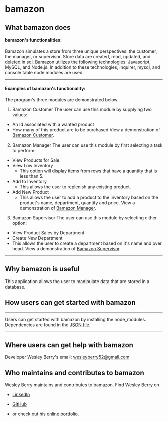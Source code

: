 # bamazon
## What bamazon does
#### bamazon's functionalities:
Bamazon simulates a store from three unique perspectives: the customer, the manager, or supervisor. Store data are created, read, updated, and deleted in sql. Bamazon utilizes the following technologies: Javascript, MySQL, and Node.js. In addition to these technologies, inquirer, mysql, and console.table node modules are used. 
- - - 
#### Examples of bamazon's functionality:
The program's three modules are demonstrated below.
1. Bamazon Customer
The user can use this module by supplying two values:
* An Id associated with a wanted product
* How many of this product are to be purchased
View a demonstration of [Bamazon Customer](/screenshots/customer/bamazon.mp4).
2. Bamazon Manager
The user can use this module by first selecting a task to perform:
* View Products for Sale 
* View Low Inventory
  * This option will display items from rows that have a quantity that is less than 5.
* Add to Inventory
  * This allows the user to replenish any existing product.
* Add New Product
  * This allows the user to add a product to the inventory based on the product's name, department, quantity and price.
  View a demonstration of [Bamazon Manager](/screenshots/manager).
3. Bamazon Supervisor
The user can use this module by selecting either option:
* View Product Sales by Department
* Create New Department
 * This allows the user to create a department based on it's name and over head.
View a demonstration of [Bamazon Supervisor](/screenshots/supervisor).
- - - 
## Why bamazon is useful 
This application allows the user to manipulate data that are stored in a database. 
## How users can get started with bamazon
- - -
Users can get started with bamazon by installing the node_modules. Dependencies are found in the [JSON file](/package.json).
- - -
## Where users can get help with bamazon
Developer Wesley Berry's email: wesleyberry52@gmail.com

## Who maintains and contributes to bamazon
Wesley Berry maintains and contributes to bamazon.
Find Wesley Berry on 
* [LinkedIn](https://www.linkedin.com/in/wesley-berry-89742317a) 
* [GitHub](https://github.com/wesleyberry) 

* or check out his [online portfolio](https://wesleyberry.github.io/Responsive-Portfolio/).